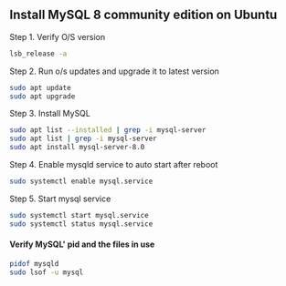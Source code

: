 ## Install MySQL 8 community edition on Ubuntu

Step 1. Verify O/S version
```sh
lsb_release -a
```

Step 2. Run o/s updates and upgrade it to latest version
```sh
sudo apt update
sudo apt upgrade
```

Step 3. Install MySQL
```sh
sudo apt list --installed | grep -i mysql-server
sudo apt list | grep -i mysql-server
sudo apt install mysql-server-8.0
```

Step 4. Enable mysqld service to auto start after reboot
```sh
sudo systemctl enable mysql.service
```

Step 5. Start mysql service
```sh
sudo systemctl start mysql.service
sudo systemctl status mysql.service
```

#### Verify MySQL' pid and the files in use
```sh
pidof mysqld
sudo lsof -u mysql
```